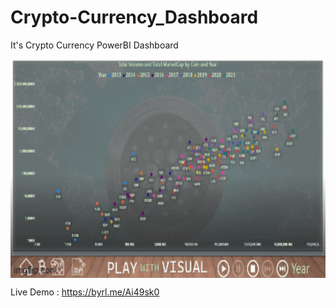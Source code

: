 # Crypto-Currency_Dashboard
It's Crypto Currency PowerBI Dashboard

<p><img align="center" src="https://github.com/Birjesh786/Crypto-Currency_Dashboard/blob/main/6vmnp1.gif" width="650" height="350"/>

Live Demo : https://byrl.me/Ai49sk0
